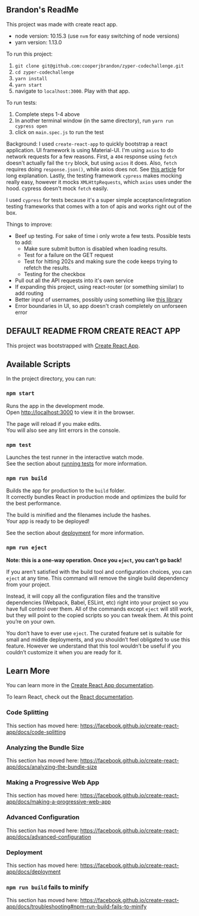 
## Brandon's ReadMe

This project was made with create react app.
* node version: 10.15.3 (use `nvm` for easy switching of node versions)
* yarn version: 1.13.0

To run this project:
1) `git clone git@github.com:cooperjbrandon/zyper-codechallenge.git`
2) `cd zyper-codechallenge`
3) `yarn install`
4) `yarn start`
5) navigate to `localhost:3000`. Play with that app.

To run tests:
1) Complete steps 1-4 above
2) In another terminal window (in the same directory), run `yarn run cypress open`
3) click on `main.spec.js` to run the test

Background:
I used `create-react-app` to quickly bootstrap a react application. UI framework is using Material-UI. I'm using `axios` to do network requests for a few reasons. First, a `404` response using `fetch` doesn't actually fail the `try` block, but using `axios` it does. Also, `fetch` requires doing `response.json()`, while axios does not. See [this article](https://medium.com/@thejasonfile/fetch-vs-axios-js-for-making-http-requests-2b261cdd3af5) for long explanation. Lastly, the testing framework `cypress` makes mocking really easy, however it mocks `XMLHttpRequests`, which `axios` uses under the hood. cypress doesn't mock `fetch` easily.

I used `cypress` for tests because it's a super simple acceptance/integration testing frameworks that comes with a ton of apis and works right out of the box.

Things to improve:
* Beef up testing. For sake of time i only wrote a few tests. Possible tests to add:
	* Make sure submit button is disabled when loading results.
	* Test for a failure on the GET request
	* Test for hitting 202s and making sure the code keeps trying to refetch the results.
	* Testing for the checkbox
* Pull out all the API requests into it's own service
* If expanding this project, using react-router (or something similar) to add routing
* Better input of usernames, possibly using something like [this library](https://www.npmjs.com/package/material-ui-chip-input)
* Error boundaries in UI, so app doesn't crash completely on unforseen error


## DEFAULT README FROM CREATE REACT APP

This project was bootstrapped with [Create React App](https://github.com/facebook/create-react-app).

## Available Scripts

In the project directory, you can run:

### `npm start`

Runs the app in the development mode.<br>
Open [http://localhost:3000](http://localhost:3000) to view it in the browser.

The page will reload if you make edits.<br>
You will also see any lint errors in the console.

### `npm test`

Launches the test runner in the interactive watch mode.<br>
See the section about [running tests](https://facebook.github.io/create-react-app/docs/running-tests) for more information.

### `npm run build`

Builds the app for production to the `build` folder.<br>
It correctly bundles React in production mode and optimizes the build for the best performance.

The build is minified and the filenames include the hashes.<br>
Your app is ready to be deployed!

See the section about [deployment](https://facebook.github.io/create-react-app/docs/deployment) for more information.

### `npm run eject`

**Note: this is a one-way operation. Once you `eject`, you can’t go back!**

If you aren’t satisfied with the build tool and configuration choices, you can `eject` at any time. This command will remove the single build dependency from your project.

Instead, it will copy all the configuration files and the transitive dependencies (Webpack, Babel, ESLint, etc) right into your project so you have full control over them. All of the commands except `eject` will still work, but they will point to the copied scripts so you can tweak them. At this point you’re on your own.

You don’t have to ever use `eject`. The curated feature set is suitable for small and middle deployments, and you shouldn’t feel obligated to use this feature. However we understand that this tool wouldn’t be useful if you couldn’t customize it when you are ready for it.

## Learn More

You can learn more in the [Create React App documentation](https://facebook.github.io/create-react-app/docs/getting-started).

To learn React, check out the [React documentation](https://reactjs.org/).

### Code Splitting

This section has moved here: https://facebook.github.io/create-react-app/docs/code-splitting

### Analyzing the Bundle Size

This section has moved here: https://facebook.github.io/create-react-app/docs/analyzing-the-bundle-size

### Making a Progressive Web App

This section has moved here: https://facebook.github.io/create-react-app/docs/making-a-progressive-web-app

### Advanced Configuration

This section has moved here: https://facebook.github.io/create-react-app/docs/advanced-configuration

### Deployment

This section has moved here: https://facebook.github.io/create-react-app/docs/deployment

### `npm run build` fails to minify

This section has moved here: https://facebook.github.io/create-react-app/docs/troubleshooting#npm-run-build-fails-to-minify
